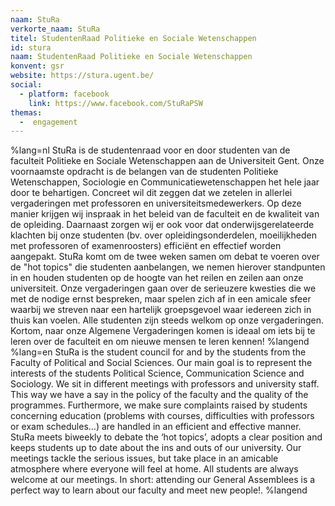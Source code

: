 ```yaml
---
naam: StuRa
verkorte_naam: StuRa
titel: StudentenRaad Politieke en Sociale Wetenschappen
id: stura
naam: StudentenRaad Politieke en Sociale Wetenschappen
konvent: gsr
website: https://stura.ugent.be/
social:
  - platform: facebook
    link: https://www.facebook.com/StuRaPSW
themas:
  -  engagement
---
```


%lang=nl StuRa is de studentenraad voor en door studenten van de faculteit Politieke en Sociale Wetenschappen aan de Universiteit Gent. Onze voornaamste opdracht is de belangen van de studenten Politieke Wetenschappen, Sociologie en Communicatiewetenschappen het hele jaar door te behartigen. Concreet wil dit zeggen dat we zetelen in allerlei vergaderingen met professoren en universiteitsmedewerkers.
Op deze manier krijgen wij inspraak in het beleid van de faculteit en de kwaliteit van de opleiding. Daarnaast zorgen wij er ook voor dat onderwijsgerelateerde klachten bij onze studenten (bv. over opleidingsonderdelen, moeilijkheden met professoren of examenroosters) efficiënt en effectief worden aangepakt.
StuRa komt om de twee weken samen om debat te voeren over de "hot topics" die studenten aanbelangen, we nemen hierover standpunten in en houden studenten op de hoogte van het reilen en zeilen aan onze universiteit. Onze vergaderingen gaan over de serieuzere kwesties die we met de nodige ernst bespreken, maar spelen zich af in een amicale sfeer waarbij we streven naar een hartelijk groepsgevoel waar iedereen zich in thuis kan voelen. Alle studenten zijn steeds welkom op onze vergaderingen. Kortom, naar onze Algemene Vergaderingen komen is ideaal om iets bij te leren over de faculteit en om nieuwe mensen te leren kennen! %langend %lang=en StuRa is the student council for and by the students from the Faculty of Political and Social Sciences. Our main goal is to represent the interests of the students Political Science, Communication Science and Sociology. We sit in different meetings with professors and university staff. This way we have a say in the policy of the faculty and the quality of the programmes. Furthermore, we make sure complaints raised by students concerning education (problems with courses, difficulties with professors or exam schedules…) are handled in an efficient and effective manner. StuRa meets biweekly to debate the ‘hot topics’, adopts a clear position and keeps students up to date about the ins and outs of our university. Our meetings tackle the serious issues, but take place in an amicable atmosphere where everyone will feel at home. All students are always welcome at our meetings. In short: attending our General Assemblees is a perfect way to learn about our faculty and meet new people!. %langend
